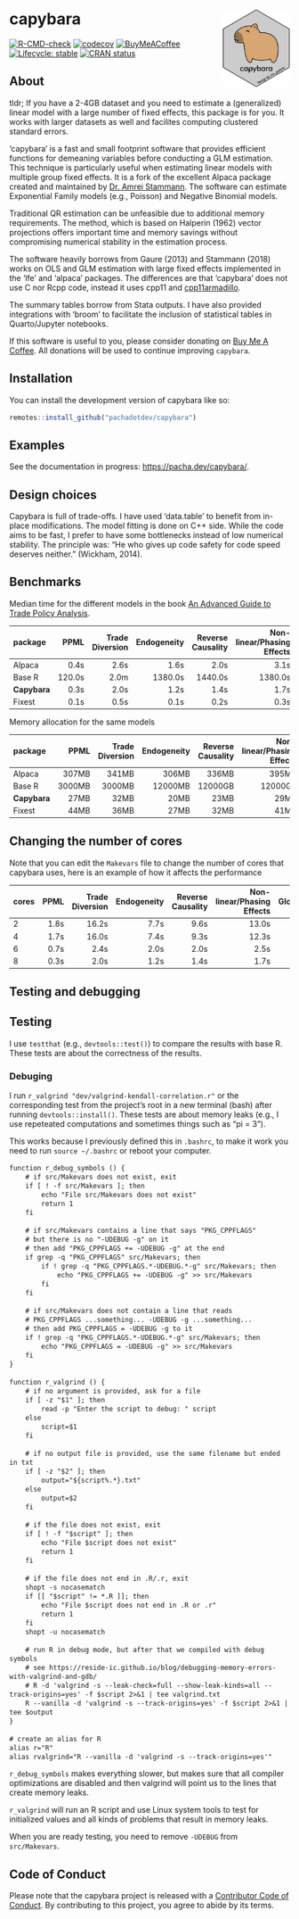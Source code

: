 
<!-- README.md is generated from README.Rmd. Please edit that file -->

# capybara <img src="man/figures/logo.svg" align="right" height="139" alt="" />

<!-- badges: start -->

[![R-CMD-check](https://github.com/pachadotdev/capybara/actions/workflows/R-CMD-check.yaml/badge.svg)](https://github.com/pachadotdev/capybara/actions/workflows/R-CMD-check.yaml)
[![codecov](https://app.codecov.io/gh/pachadotdev/capybara/graph/badge.svg?token=kDP0pWmfRk)](https://app.codecov.io/gh/pachadotdev/capybara)
[![BuyMeACoffee](https://raw.githubusercontent.com/pachadotdev/buymeacoffee-badges/main/bmc-donate-yellow.svg)](https://buymeacoffee.com/pacha)
[![Lifecycle:
stable](https://img.shields.io/badge/lifecycle-stable-brightgreen.svg)](https://lifecycle.r-lib.org/articles/stages.html#stable)
[![CRAN
status](https://www.r-pkg.org/badges/version/capybara)](https://CRAN.R-project.org/package=capybara)
<!-- badges: end -->

## About

tldr; If you have a 2-4GB dataset and you need to estimate a
(generalized) linear model with a large number of fixed effects, this
package is for you. It works with larger datasets as well and facilites
computing clustered standard errors.

‘capybara’ is a fast and small footprint software that provides
efficient functions for demeaning variables before conducting a GLM
estimation. This technique is particularly useful when estimating linear
models with multiple group fixed effects. It is a fork of the excellent
Alpaca package created and maintained by [Dr. Amrei
Stammann](https://github.com/amrei-stammann). The software can estimate
Exponential Family models (e.g., Poisson) and Negative Binomial models.

Traditional QR estimation can be unfeasible due to additional memory
requirements. The method, which is based on Halperin (1962) vector
projections offers important time and memory savings without
compromising numerical stability in the estimation process.

The software heavily borrows from Gaure (2013) and Stammann (2018) works
on OLS and GLM estimation with large fixed effects implemented in the
‘lfe’ and ‘alpaca’ packages. The differences are that ‘capybara’ does
not use C nor Rcpp code, instead it uses cpp11 and
[cpp11armadillo](https://github.com/pachadotdev/cpp11armadillo).

The summary tables borrow from Stata outputs. I have also provided
integrations with ‘broom’ to facilitate the inclusion of statistical
tables in Quarto/Jupyter notebooks.

If this software is useful to you, please consider donating on [Buy Me A
Coffee](https://buymeacoffee.com/pacha). All donations will be used to
continue improving `capybara`.

## Installation

You can install the development version of capybara like so:

``` r
remotes::install_github("pachadotdev/capybara")
```

## Examples

See the documentation in progress: <https://pacha.dev/capybara/>.

## Design choices

Capybara is full of trade-offs. I have used ‘data.table’ to benefit from
in-place modifications. The model fitting is done on C++ side. While the
code aims to be fast, I prefer to have some bottlenecks instead of low
numerical stability. The principle was: “He who gives up code safety for
code speed deserves neither.” (Wickham, 2014).

## Benchmarks

Median time for the different models in the book [An Advanced Guide to
Trade Policy
Analysis](https://www.wto.org/english/res_e/publications_e/advancedguide2016_e.htm).

| package      |   PPML | Trade Diversion | Endogeneity | Reverse Causality | Non-linear/Phasing Effects | Globalization |
| :----------- | -----: | --------------: | ----------: | ----------------: | -------------------------: | ------------: |
| Alpaca       |   0.4s |            2.6s |        1.6s |              2.0s |                       3.1s |          5.3s |
| Base R       | 120.0s |            2.0m |     1380.0s |           1440.0s |                    1380.0s |       1500.0s |
| **Capybara** |   0.3s |            2.0s |        1.2s |              1.4s |                       1.7s |          3.4s |
| Fixest       |   0.1s |            0.5s |        0.1s |              0.2s |                       0.3s |          0.5s |

Memory allocation for the same models

| package      |   PPML | Trade Diversion | Endogeneity | Reverse Causality | Non-linear/Phasing Effects | Globalization |
| :----------- | -----: | --------------: | ----------: | ----------------: | -------------------------: | ------------: |
| Alpaca       |  307MB |           341MB |       306MB |             336MB |                      395MB |         541MB |
| Base R       | 3000MB |          3000MB |     12000MB |           12000GB |                    12000GB |       12000MB |
| **Capybara** |   27MB |            32MB |        20MB |              23MB |                       29MB |          43MB |
| Fixest       |   44MB |            36MB |        27MB |              32MB |                       41MB |          63MB |

## Changing the number of cores

Note that you can edit the `Makevars` file to change the number of cores
that capybara uses, here is an example of how it affects the performance

| cores | PPML | Trade Diversion | Endogeneity | Reverse Causality | Non-linear/Phasing Effects | Globalization |
| :---- | ---: | --------------: | ----------: | ----------------: | -------------------------: | ------------: |
| 2     | 1.8s |           16.2s |        7.7s |              9.6s |                      13.0s |         24.0s |
| 4     | 1.7s |           16.0s |        7.4s |              9.3s |                      12.3s |         23.6s |
| 6     | 0.7s |            2.4s |        2.0s |              2.0s |                       2.5s |          4.0s |
| 8     | 0.3s |            2.0s |        1.2s |              1.4s |                       1.7s |          3.4s |

## Testing and debugging

## Testing

I use `testthat` (e.g., `devtools::test()`) to compare the results with
base R. These tests are about the correctness of the results.

### Debuging

I run `r_valgrind "dev/valgrind-kendall-correlation.r"` or the
corresponding test from the project’s root in a new terminal (bash)
after running `devtools::install()`. These tests are about memory leaks
(e.g., I use repeteated computations and sometimes things such as “pi =
3”).

This works because I previously defined this in `.bashrc`, to make it
work you need to run `source ~/.bashrc` or reboot your computer.

    function r_debug_symbols () {
        # if src/Makevars does not exist, exit
        if [ ! -f src/Makevars ]; then
            echo "File src/Makevars does not exist"
            return 1
        fi
    
        # if src/Makevars contains a line that says "PKG_CPPFLAGS"
        # but there is no "-UDEBUG -g" on it
        # then add "PKG_CPPFLAGS += -UDEBUG -g" at the end
        if grep -q "PKG_CPPFLAGS" src/Makevars; then
            if ! grep -q "PKG_CPPFLAGS.*-UDEBUG.*-g" src/Makevars; then
                echo "PKG_CPPFLAGS += -UDEBUG -g" >> src/Makevars
            fi
        fi
    
        # if src/Makevars does not contain a line that reads
        # PKG_CPPFLAGS ...something... -UDEBUG -g ...something...
        # then add PKG_CPPFLAGS = -UDEBUG -g to it
        if ! grep -q "PKG_CPPFLAGS.*-UDEBUG.*-g" src/Makevars; then
            echo "PKG_CPPFLAGS = -UDEBUG -g" >> src/Makevars
        fi
    }
    
    function r_valgrind () {
        # if no argument is provided, ask for a file
        if [ -z "$1" ]; then
            read -p "Enter the script to debug: " script
        else
            script=$1
        fi
    
        # if no output file is provided, use the same filename but ended in txt
        if [ -z "$2" ]; then
            output="${script%.*}.txt"
        else
            output=$2
        fi
    
        # if the file does not exist, exit
        if [ ! -f "$script" ]; then
            echo "File $script does not exist"
            return 1
        fi
    
        # if the file does not end in .R/.r, exit
        shopt -s nocasematch
        if [[ "$script" != *.R ]]; then
            echo "File $script does not end in .R or .r"
            return 1
        fi
        shopt -u nocasematch
    
        # run R in debug mode, but after that we compiled with debug symbols
        # see https://reside-ic.github.io/blog/debugging-memory-errors-with-valgrind-and-gdb/
        # R -d 'valgrind -s --leak-check=full --show-leak-kinds=all --track-origins=yes' -f $script 2>&1 | tee valgrind.txt
        R --vanilla -d 'valgrind -s --track-origins=yes' -f $script 2>&1 | tee $output
    }
    
    # create an alias for R
    alias r="R"
    alias rvalgrind="R --vanilla -d 'valgrind -s --track-origins=yes'"

`r_debug_symbols` makes everything slower, but makes sure that all
compiler optimizations are disabled and then valgrind will point us to
the lines that create memory leaks.

`r_valgrind` will run an R script and use Linux system tools to test for
initialized values and all kinds of problems that result in memory
leaks.

When you are ready testing, you need to remove `-UDEBUG` from
`src/Makevars`.

## Code of Conduct

Please note that the capybara project is released with a [Contributor
Code of
Conduct](https://contributor-covenant.org/version/2/1/CODE_OF_CONDUCT.html).
By contributing to this project, you agree to abide by its terms.
